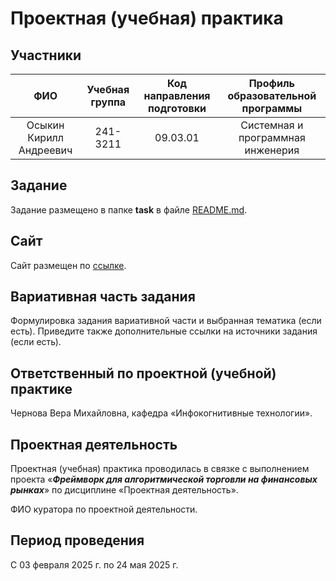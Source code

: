 # Проектная (учебная) практика

## Участники

| ФИО | Учебная группа | Код направления подготовки | Профиль образовательной программы |
|:-:|:-:|:-:|:-:|
|Осыкин Кирилл Андреевич|241-3211|09.03.01|Системная и программная инженерия|

## Задание

Задание размещено в папке **task** в файле [README.md](task/README.md).

## Сайт

Сайт размещен по [ссылке](https://k1rixmp3.github.io/trading-framework-practice/site/index.html).

## Вариативная часть задания

Формулировка задания вариативной части и выбранная тематика (если есть). Приведите также дополнительные ссылки на источники задания (если есть).

## Ответственный по проектной (учебной) практике

Чернова Вера Михайловна, кафедра «Инфокогнитивные технологии».

## Проектная деятельность

Проектная (учебная) практика проводилась в связке с выполнением проекта «***Фреймворк для алгоритмической торговли на финансовых рынках***» по дисциплине «Проектная деятельность».

ФИО куратора по проектной деятельности.

## Период проведения

С 03 февраля 2025 г. по 24 мая 2025 г.
